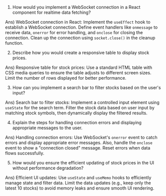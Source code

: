 1) How would you implement a WebSocket connection in a React component for realtime data fetching?
   
Ans) WebSocket connection in React: Implement the `useEffect` hook to establish a WebSocket connection. Define event handlers like `onmessage` to receive data, `onerror` for error handling, and `onclose` for closing the connection. Clean up the connection using `socket.close()` in the cleanup function.

2) Describe how you would create a responsive table to display stock prices.
   
Ans) Responsive table for stock prices: Use a standard HTML table with CSS media queries to ensure the table adjusts to different screen sizes. Limit the number of rows displayed for better performance.

3) How can you implement a search bar to filter stocks based on the user's input?
   
Ans) Search bar to filter stocks: Implement a controlled input element using `useState` for the search term. Filter the stock data based on user input by matching stock symbols, then dynamically display the filtered results.

4) Explain the steps for handling connection errors and displaying appropriate messages to the user.

Ans) Handling connection errors: Use WebSocket's `onerror` event to catch errors and display appropriate error messages. Also, handle the `onclose` event to show a "connection closed" message. Reset errors when data flows successfully.

5) How would you ensure the efficient updating of stock prices in the UI without performance degradation?
    
Ans) Efficient UI updates: Use `useState` and `useMemo` hooks to efficiently manage state and filter data. Limit the data updates (e.g., keep only the latest 10 stocks) to avoid memory leaks and ensure smooth UI rendering.
